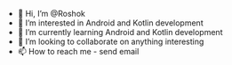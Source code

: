 - 👋 Hi, I’m @Roshok
- 👀 I’m interested in Android and Kotlin development
- 🌱 I’m currently learning Android and Kotlin development
- 💞️ I’m looking to collaborate on anything interesting
- 📫 How to reach me - send email

<!---
Roshok/Roshok is a ✨ special ✨ repository because its `README.md` (this file) appears on your GitHub profile.
You can click the Preview link to take a look at your changes.
--->
